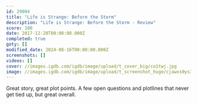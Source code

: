```yaml
---
id: 29004
title: "Life is Strange: Before the Storm"
description: "Life is Strange: Before the Storm - Review"
score: 100
date: 2017-12-28T00:00:00.000Z
completed: true
goty: []
modified_date: 2024-08-16T00:00:00.000Z
screenshots: []
videos: []
cover: //images.igdb.com/igdb/image/upload/t_cover_big/co1twj.jpg
image: //images.igdb.com/igdb/image/upload/t_screenshot_huge/cjawxs0ys3sbqpnkyhga.jpg
---
```

Great story, great plot points. A few open questions and plotlines that never get tied up, but great overall.